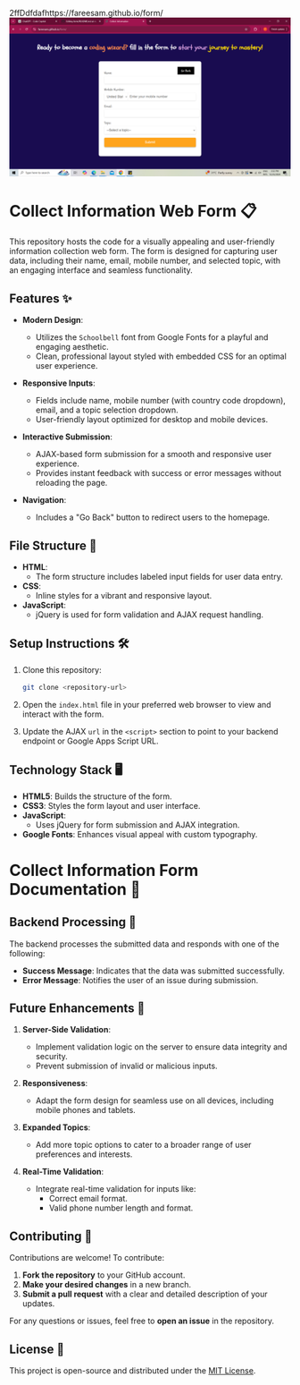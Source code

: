 2ffDdfdafhttps://fareesam.github.io/form/
![Alt text](https://github.com/fareesaM/form/blob/main/img.png)

# Collect Information Web Form 📋

This repository hosts the code for a visually appealing and user-friendly information collection web form. The form is designed for capturing user data, including their name, email, mobile number, and selected topic, with an engaging interface and seamless functionality.

## Features ✨

- **Modern Design**:
  - Utilizes the `Schoolbell` font from Google Fonts for a playful and engaging aesthetic.
  - Clean, professional layout styled with embedded CSS for an optimal user experience.

- **Responsive Inputs**:
  - Fields include name, mobile number (with country code dropdown), email, and a topic selection dropdown.
  - User-friendly layout optimized for desktop and mobile devices.

- **Interactive Submission**:
  - AJAX-based form submission for a smooth and responsive user experience.
  - Provides instant feedback with success or error messages without reloading the page.

- **Navigation**:
  - Includes a "Go Back" button to redirect users to the homepage.

## File Structure 📂

- **HTML**:
  - The form structure includes labeled input fields for user data entry.
- **CSS**:
  - Inline styles for a vibrant and responsive layout.
- **JavaScript**:
  - jQuery is used for form validation and AJAX request handling.

## Setup Instructions 🛠️

1. Clone this repository:
   ```bash
   git clone <repository-url>
2. Open the `index.html` file in your preferred web browser to view and interact with the form.

3. Update the AJAX `url` in the `<script>` section to point to your backend endpoint or Google Apps Script URL.

## Technology Stack 🖥️

- **HTML5**: Builds the structure of the form.
- **CSS3**: Styles the form layout and user interface.
- **JavaScript**:
  - Uses jQuery for form submission and AJAX integration.
- **Google Fonts**: Enhances visual appeal with custom typography.

# Collect Information Form Documentation 📑

## Backend Processing 🔄
The backend processes the submitted data and responds with one of the following:
- **Success Message**: Indicates that the data was submitted successfully.
- **Error Message**: Notifies the user of an issue during submission.

## Future Enhancements 🚀
1. **Server-Side Validation**:
   - Implement validation logic on the server to ensure data integrity and security.
   - Prevent submission of invalid or malicious inputs.

2. **Responsiveness**:
   - Adapt the form design for seamless use on all devices, including mobile phones and tablets.

3. **Expanded Topics**:
   - Add more topic options to cater to a broader range of user preferences and interests.

4. **Real-Time Validation**:
   - Integrate real-time validation for inputs like:
     - Correct email format.
     - Valid phone number length and format.

## Contributing 🤝

Contributions are welcome! To contribute:

1. **Fork the repository** to your GitHub account.
2. **Make your desired changes** in a new branch.
3. **Submit a pull request** with a clear and detailed description of your updates.

For any questions or issues, feel free to **open an issue** in the repository.

## License 📜
This project is open-source and distributed under the [MIT License](LICENSE).
